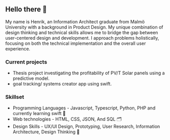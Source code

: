 ## Hello there 👋
My name is Henrik, an Information Architect graduate from Malmö University with a background in Product Design. My unique combination of design thinking and technical skills allows me to bridge the gap between user-centered design and development. I approach problems holistically, focusing on both the technical implementation and the overall user experience.
### Current projects 
*  Thesis project investigating the profitability of PV/T Solar panels using a predictive model.
*  goal tracking/ systems creator app using swift.
### Skillset
* Programming Languages - Javascript, Typescript, Python, PHP and currently learning swift 🐤
* Web technologies - HTML, CSS, JSON, And SQL 🗂️
* Design Skills - UX/UI Design, Prototyping, User Research, Information Architecture, Design Thinking 🔬
